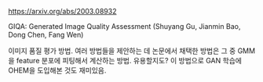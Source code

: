 https://arxiv.org/abs/2003.08932

GIQA: Generated Image Quality Assessment (Shuyang Gu, Jianmin Bao, Dong Chen, Fang Wen)

이미지 품질 평가 방법. 여러 방법들을 제안하는 데 논문에서 채택한 방법은 그 중 GMM을 feature 분포에 피팅해서 계산하는 방법. 유용할지도? 이 방법으로 GAN 학습에 OHEM을 도입해본 것도 재미있음.
